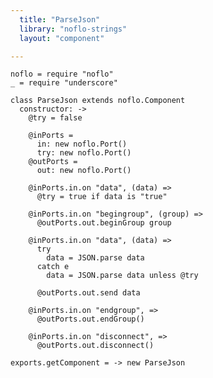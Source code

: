 ```yaml
---
  title: "ParseJson"
  library: "noflo-strings"
  layout: "component"

---
```


    noflo = require "noflo"
    _ = require "underscore"
    
    class ParseJson extends noflo.Component
      constructor: ->
        @try = false
    
        @inPorts =
          in: new noflo.Port()
          try: new noflo.Port()
        @outPorts =
          out: new noflo.Port()
    
        @inPorts.in.on "data", (data) =>
          @try = true if data is "true"
    
        @inPorts.in.on "begingroup", (group) =>
          @outPorts.out.beginGroup group
    
        @inPorts.in.on "data", (data) =>
          try
            data = JSON.parse data
          catch e
            data = JSON.parse data unless @try
    
          @outPorts.out.send data
    
        @inPorts.in.on "endgroup", =>
          @outPorts.out.endGroup()
    
        @inPorts.in.on "disconnect", =>
          @outPorts.out.disconnect()
    
    exports.getComponent = -> new ParseJson
    
